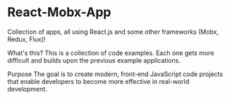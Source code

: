 # React-Mobx-App
Collection of apps, all using React.js and some other frameworks (Mobx, Redux, Flux)!  

What's this?
This is a collection of code examples. Each one gets more difficult and builds upon the previous example applications. 


Purpose
The goal is to create modern, front-end JavaScript code projects that enable developers to become more effective in real-world development.